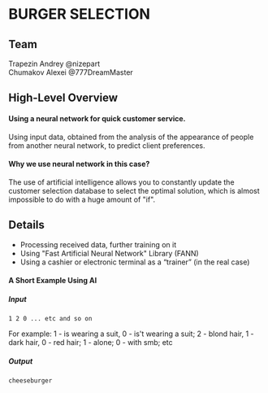 <h1>BURGER SELECTION</h1>
<h2>Team</h2>
<div>Trapezin Andrey @nizepart<br>
     Chumakov Alexei @777DreamMaster </div>
<h2>High-Level Overview</h2>
<h4>Using a neural network for quick customer service.</h4>
<p>Using input data, obtained from the analysis of the appearance of people from another neural network, to predict client preferences.</p>
<h4>Why we use neural network in this case?</h4>
<p>The use of artificial intelligence allows you to constantly update the customer selection database to select the optimal solution, which is almost impossible to do with a huge amount of "if".</p>
<h2>Details</h2>
<ul>
  <li>Processing received data, further training on it</li>
  <li>Using "Fast Artificial Neural Network" Library (FANN)</li>
  <li>Using a cashier or electronic terminal as a “trainer” (in the real case)</li>
</ul> 
<h4>A Short Example Using AI<h4>
<h5>Input</h5>
<code>1 2 0 ... etc and so on</code>
<p>For example: 1 - is wearing a suit, 0 - is't wearing a suit; 2 - blond hair, 1 - dark hair, 0 - red hair; 1 - alone; 0 - with smb; etc</p>
<h5>Output</h5>
<code>cheeseburger</h5>
